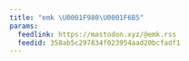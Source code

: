 ```yaml
---
title: "emk \U0001F980\U0001F6B5"
params:
  feedlink: https://mastodon.xyz/@emk.rss
  feedid: 358ab5c297834f023954aad20bcfadf1
---
```

